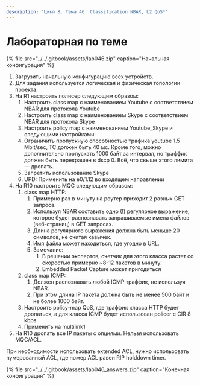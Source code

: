 ```yaml
---
description: 'Цикл 8. Тема 46: Classification NBAR, L2 QoS*'
---
```


# Лабораторная по теме

{% file src="../../.gitbook/assets/lab046.zip" caption="Начальная конфигурация" %}

1. Загрузить начальную конфигурацию всех устройств.
2. Для задания используется логическая и физическая топологии проекта.
3. На R1 настроить полисер следующим образом:
   1. Настроить class map c наименованием Youtube с соответствием NBAR для протокола Youtube
   2. Настроить class map c наименованием Skype с соответствием NBAR для протокола Skype
   3. Настроить policy map c наименованием Youtube\_Skype и следующими настройками:
   4. Ограничить пропускную способностью трафика youtube 1.5 Mbit/sec, TC должен быть 40 мс. Кроме того, можно дополнительно пропускать 1000 байт за интервал, но траффик должен быть перекрашен в dscp 0. Всё, что свыше этого лимита — дропать.
   5. Запретить использование Skype
   6. UPD: Применить на e0/1.12 во входящем направлении
4. На R10 настроить MQC следующим образом:
   1. class map HTTP:
      1. Примерно раз в минуту на роутер приходит 2 разных GET запроса.
      2. Используя NBAR составить одно \(!\) регулярное выражение, которое будет распознавать запрашиваемые имена файлов \(веб-страниц\) в GET запросах.
      3. Длина регулярного выражения должна быть меньше 20 символов, не считая кавычек.
      4. Имя файла может находиться, где угодно в URL.
      5. Замечание:
         1. В решении экспертов, счетчик для этого класса растет со скоростью примерно ~8-12 пакетов в минуту.
         2. Embedded Packet Capture может пригодиться
   2. class map ICMP:
      1. Должен распознавать любой ICMP траффик, не используя NBAR.
      2. При этом длина IP пакета должна быть не менее 500 байт и не более 1000 байт.
   3. Настроить policy-map QoS, где траффик класса HTTP будет дропаться, а для класса ICMP будет использован policer с CIR 8 kbps.
   4. Применить на multilink1
5. На R10 дропать все IP пакеты с опциями. Нельзя использовать MQC/ACL.

При необходимости использовать extended ACL, нужно использовать нумерованный ACL, где номер ACL равен RIP holddown timer.  
  


{% file src="../../.gitbook/assets/lab046\_answers.zip" caption="Конечная конфигурация" %}


